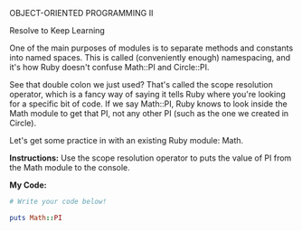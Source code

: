 OBJECT-ORIENTED PROGRAMMING II

Resolve to Keep Learning

One of the main purposes of modules is to separate methods and constants into named spaces. This is called (conveniently enough) namespacing, and it's how Ruby doesn't confuse Math::PI and Circle::PI.

See that double colon we just used? That's called the scope resolution operator, which is a fancy way of saying it tells Ruby where you're looking for a specific bit of code. If we say Math::PI, Ruby knows to look inside the Math module to get that PI, not any other PI (such as the one we created in Circle).

Let's get some practice in with an existing Ruby module: Math.

**Instructions:**
Use the scope resolution operator to puts the value of PI from the Math module to the console.

**My Code:**
```ruby
# Write your code below!

puts Math::PI
```
